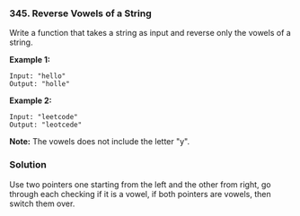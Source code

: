 ### 345. Reverse Vowels of a String

Write a function that takes a string as input and reverse only the vowels of a string.

**Example 1:**
```
Input: "hello"
Output: "holle"
```

**Example 2:**
```
Input: "leetcode"
Output: "leotcede"
```

**Note:**
The vowels does not include the letter "y".

### Solution
Use two pointers one starting from the left and the other from right, go through each checking if it is a vowel, if both pointers are vowels, then switch them over.